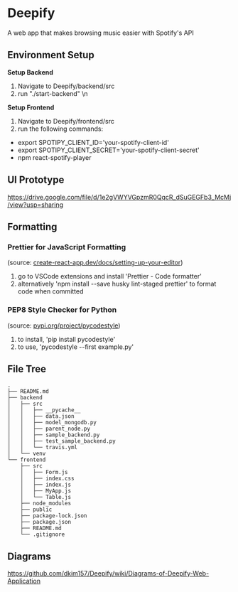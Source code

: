 # Deepify

A web app that makes browsing music easier with Spotify's API

## Environment Setup
**Setup Backend**
 1. Navigate to Deepify/backend/src
 2. run "./start-backend" \n

**Setup Frontend**
 1. Navigate to Deepify/frontend/src 
 2. run the following commands: 
  - export SPOTIPY_CLIENT_ID='your-spotify-client-id' 
  - export SPOTIPY_CLIENT_SECRET='your-spotify-client-secret' 
  - npm react-spotify-player 

## UI Prototype
https://drive.google.com/file/d/1e2gVWYVGpzmR0QqcR_dSuGEGFb3_McMj/view?usp=sharing

## Formatting
### Prettier for JavaScript Formatting 
(source: [create-react-app.dev/docs/setting-up-your-editor](https://create-react-app.dev/docs/setting-up-your-editor))
1. go to VSCode extensions and install 'Prettier - Code formatter'
2. alternatively 'npm install --save husky lint-staged prettier' to format code when committed
### PEP8 Style Checker for Python 
(source: [pypi.org/project/pycodestyle](https://pypi.org/project/pycodestyle/))
1. to install, 'pip install pycodestyle'
2. to use, 'pycodestyle --first example.py'


## File Tree

```
.
├── README.md
├── backend
│   ├── src
│   │   ├── __pycache__
│   │   ├── data.json
│   │   ├── model_mongodb.py
│   │   ├── parent_node.py
│   │   ├── sample_backend.py
│   │   ├── test_sample_backend.py
│   │   └── travis.yml
│   └── venv
└── frontend
    ├── src
    │   ├── Form.js
    │   ├── index.css
    │   ├── index.js
    │   ├── MyApp.js
    │   └── Table.js
    ├── node_modules
    ├── public
    ├── package-lock.json
    ├── package.json
    ├── README.md
    └── .gitignore

```
## Diagrams
https://github.com/dkim157/Deepify/wiki/Diagrams-of-Deepify-Web-Application
